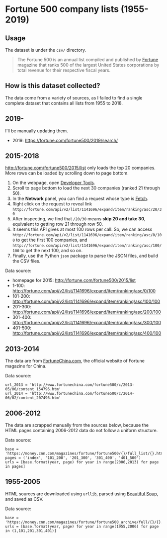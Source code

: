 # Fortune 500 company lists (1955-2019)

## Usage
The dataset is under the `csv/` directory.

> The Fortune 500 is an annual list compiled and published by [Fortune](https://en.wikipedia.org/wiki/Fortune_(magazine)) magazine that ranks 500 of the largest United States corporations by total revenue for their respective fiscal years.

## How is this dataset collected?
The data come from a variety of sources, as I failed to find a single complete dataset that contains all lists from 1955 to 2018.

## 2019-
I'll be manually updating them.
- 2019: https://fortune.com/fortune500/2019/search/


## 2015-2018
http://fortune.com/fortune500/2015/list only loads the top 20 companies. More rows can be loaded by scrolling down to page bottom.

1. On the webpage, open [Developer Tools](https://developers.google.com/web/tools/chrome-devtools/).
2. Scroll to page bottom to load the next 30 companies (ranked 21 through 50).
3. In the **Network** panel, you can find a request whose type is [Fetch](https://developer.mozilla.org/en-US/docs/Web/API/Fetch_API/Using_Fetch).
4. Right click on the request to reveal link `http://fortune.com/api/v2/list/1141696/expand/item/ranking/asc/20/30`
5. After inspecting, we find that `/20/30` means **skip 20 and take 30**, equivalent to getting row 21 through row 50.
6. It seems this API gives at most 100 rows per call. So, we can access `http://fortune.com/api/v2/list/1141696/expand/item/ranking/asc/0/100` to get the first 100 companies, and `http://fortune.com/api/v2/list/1141696/expand/item/ranking/asc/100/100` to get the next 100, and so on.
7. Finally, use the Python `json` package to parse the JSON files, and build the CSV files.

Data source:
- homepage for 2015: http://fortune.com/fortune500/2015/list
- 1-100: http://fortune.com/api/v2/list/1141696/expand/item/ranking/asc/0/100
- 101-200: http://fortune.com/api/v2/list/1141696/expand/item/ranking/asc/100/100
- 201-300: http://fortune.com/api/v2/list/1141696/expand/item/ranking/asc/200/100
- 301-400: http://fortune.com/api/v2/list/1141696/expand/item/ranking/asc/300/100
- 401-500: http://fortune.com/api/v2/list/1141696/expand/item/ranking/asc/400/100


## 2013-2014
The data are from [FortuneChina.com](http://www.FortuneChina.com), the official website of Fortune magazine for China.

Data source: 
```Python3
url_2013 = 'http://www.fortunechina.com/fortune500/c/2013-05/06/content_154796.htm'
url_2014 = 'http://www.fortunechina.com/fortune500/c/2014-06/02/content_207496.htm'
```

## 2006-2012
The data are scrapped manually from the sources below, because the HTML pages containing 2006-2012 data do not follow a uniform structure.

Data source:
```Python3
base = 'https://money.cnn.com/magazines/fortune/fortune500/{}/full_list/{}.html'
pages = ('index', '101_200', '201_300', '301_400', '401_500')
urls = [base.format(year, page) for year in range(2006,2013) for page in pages]
```

## 1955-2005
HTML sources are downloaded using `urllib`, parsed using [Beautiful Soup](https://www.crummy.com/software/BeautifulSoup/bs4/doc/), and saved as CSV. 

Data source:
```Python3
base = 'https://money.cnn.com/magazines/fortune/fortune500_archive/full/{}/{}.html'
urls = [base.format(year, page) for year in range(1955,2006) for page in (1,101,201,301,401)]
```

